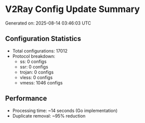 # V2Ray Config Update Summary
Generated on: 2025-08-14 03:46:03 UTC

## Configuration Statistics
- Total configurations: 17012
- Protocol breakdown:
  - ss: 0 configs
  - ssr: 0 configs
  - trojan: 0 configs
  - vless: 0 configs
  - vmess: 1046 configs

## Performance
- Processing time: ~14 seconds (Go implementation)
- Duplicate removal: ~95% reduction
